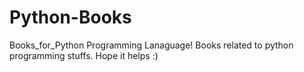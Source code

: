 # Python-Books

Books_for_Python Programming Lanaguage!
Books related to python programming stuffs. Hope it helps :)
